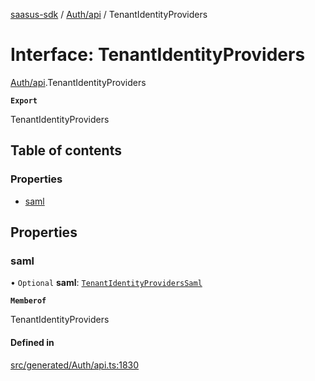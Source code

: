 [saasus-sdk](../README.md) / [Auth/api](../modules/Auth_api.md) / TenantIdentityProviders

# Interface: TenantIdentityProviders

[Auth/api](../modules/Auth_api.md).TenantIdentityProviders

**`Export`**

TenantIdentityProviders

## Table of contents

### Properties

- [saml](Auth_api.TenantIdentityProviders.md#saml)

## Properties

### saml

• `Optional` **saml**: [`TenantIdentityProvidersSaml`](Auth_api.TenantIdentityProvidersSaml.md)

**`Memberof`**

TenantIdentityProviders

#### Defined in

[src/generated/Auth/api.ts:1830](https://github.com/saasus-platform/saasus-sdk-javascript/blob/2c78b0a/src/generated/Auth/api.ts#L1830)

